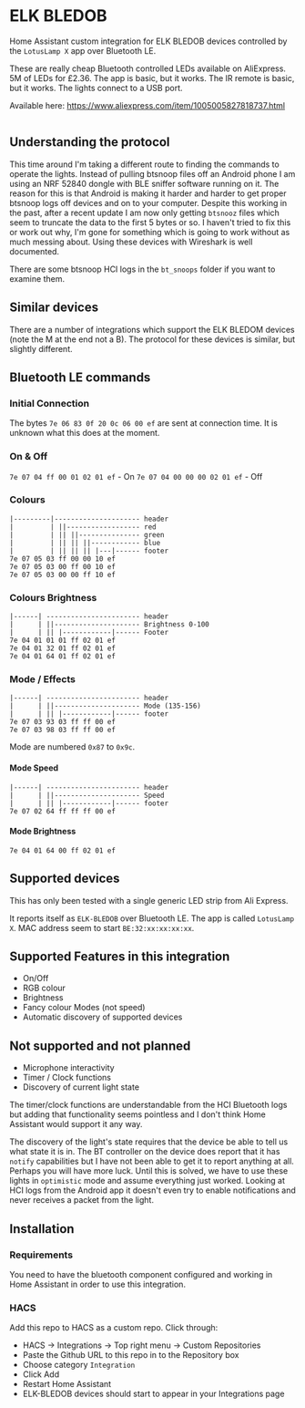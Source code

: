 # ELK BLEDOB

Home Assistant custom integration for ELK BLEDOB devices controlled by the `LotusLamp X` app over Bluetooth LE.

These are really cheap Bluetooth controlled LEDs available on AliExpress.  5M of LEDs for £2.36.  The app is basic, but it works.  The IR remote is basic, but it works.  The lights connect to a USB port.

Available here: https://www.aliexpress.com/item/1005005827818737.html

<image here>


## Understanding the protocol

This time around I'm taking a different route to finding the commands to operate the lights.  Instead of pulling btsnoop files off an Android phone I am using an NRF 52840 dongle with BLE sniffer software running on it.  The reason for this is that Android is making it harder and harder to get proper btsnoop logs off devices and on to your computer.  Despite this working in the past, after a recent update I am now only getting `btsnooz` files which seem to truncate the data to the first 5 bytes or so.  I haven't tried to fix this or work out why, I'm gone for something which is going to work without as much messing about.  Using these devices with Wireshark is well documented.

There are some btsnoop HCI logs in the `bt_snoops` folder if you want to examine them.

## Similar devices

There are a number of integrations which support the ELK BLEDOM devices (note the M at the end not a B).  The protocol for these devices is similar, but slightly different.

## Bluetooth LE commands

### Initial Connection

The bytes `7e 06 83 0f 20 0c 06 00 ef` are sent at connection time.  It is unknown what this does at the moment.

### On & Off

`7e 07 04 ff 00 01 02 01 ef`     - On
`7e 07 04 00 00 00 02 01 ef`     - Off

### Colours

```
|---------|--------------------- header
|         | ||------------------ red
|         | || ||--------------- green
|         | || || ||------------ blue
|         | || || || |---|------ footer
7e 07 05 03 ff 00 00 10 ef
7e 07 05 03 00 ff 00 10 ef
7e 07 05 03 00 00 ff 10 ef
```
### Colours Brightness

```
|------| ----------------------- header
|      | ||--------------------- Brightness 0-100
|      | || |------------|------ Footer
7e 04 01 01 01 ff 02 01 ef
7e 04 01 32 01 ff 02 01 ef
7e 04 01 64 01 ff 02 01 ef
```

### Mode / Effects

```
|------| ----------------------- header
|      | ||--------------------- Mode (135-156)
|      | || |------------|------ footer
7e 07 03 93 03 ff ff 00 ef
7e 07 03 98 03 ff ff 00 ef
```

Mode are numbered `0x87` to `0x9c`.

#### Mode Speed

```
|------| ----------------------- header
|      | ||--------------------- Speed
|      | || |------------|------ footer
7e 07 02 64 ff ff ff 00 ef
```

#### Mode Brightness

```
7e 04 01 64 00 ff 02 01 ef
```

## Supported devices

This has only been tested with a single generic LED strip from Ali Express.

It reports itself as `ELK-BLEDOB` over Bluetooth LE.  The app is called `LotusLamp X`.
MAC address seem to start `BE:32:xx:xx:xx:xx`.

## Supported Features in this integration

- On/Off
- RGB colour
- Brightness
- Fancy colour Modes (not speed)
- Automatic discovery of supported devices

## Not supported and not planned

- Microphone interactivity
- Timer / Clock functions
- Discovery of current light state

The timer/clock functions are understandable from the HCI Bluetooth logs but adding that functionality seems pointless and I don't think Home Assistant would support it any way.

The discovery of the light's state requires that the device be able to tell us what state it is in.  The BT controller on the device does report that it has `notify` capabilities but I have not been able to get it to report anything at all.  Perhaps you will have more luck.  Until this is solved, we have to use these lights in `optimistic` mode and assume everything just worked.  Looking at HCI logs from the Android app it doesn't even try to enable notifications and never receives a packet from the light.

## Installation

### Requirements

You need to have the bluetooth component configured and working in Home Assistant in order to use this integration.

### HACS

Add this repo to HACS as a custom repo.  Click through:

- HACS -> Integrations -> Top right menu -> Custom Repositories
- Paste the Github URL to this repo in to the Repository box
- Choose category `Integration`
- Click Add
- Restart Home Assistant
- ELK-BLEDOB devices should start to appear in your Integrations page

